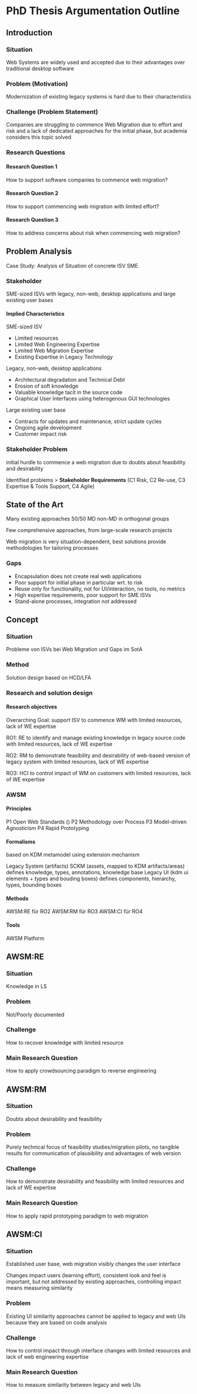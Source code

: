 # PhD Thesis Argumentation Outline

## Introduction

### Situation

Web Systems are widely used and accepted due to their advantages over traditional desktop software

### Problem (Motivation)

Modernization of existing legacy systems is hard due to their characteristics  

### Challenge (Problem Statement)

Companies are struggling to commence Web Migration due to effort and risk and a lack of dedicated approaches for the initial phase, but academia considers this topic solved

### Research Questions

#### Research Question 1

How to support software companies to commence web migration?

#### Research Question 2

How to support commencing web migration with limited effort?

#### Research Question 3

How to address concerns about risk when commencing web migration?

## Problem Analysis

Case Study: Analysis of Situation of concrete ISV SME

### Stakeholder

SME-sized ISVs with legacy, non-web, desktop applications and large existing user bases

#### Implied Characteristics

SME-sized ISV

- Limited resources
- Limited Web Engineering Expertise
- Limited Web Migration Expertise
- Existing Expertise in Legacy Technology

Legacy, non-web, desktop applications 

- Architectural degradation and Technical Debt
- Erosion of soft knowledge
- Valuable knowledge tacit in the source code
- Graphical User Interfaces using heterogenous GUI technologies

Large existing user base

- Contracts for updates and maintenance, strict update cycles
- Ongoing agile development
- Customer impact risk

### Stakeholder Problem

initial hurdle to commence a web migration due to doubts about feasibility and desirability

Identified problems > **Stakeholder Requirements** (C1 Risk, C2 Re-use, C3 Expertise & Tools Support, C4 Agile) 

## State of the Art

Many existing approaches 50/50 MD non-MD in orthogonal groups

Few comprehensive approaches, from large-scale research projects

Web migration is very situation-dependent, best solutions provide methodologies for tailoring processes

### Gaps

- Encapsulation does not create real web applications
- Poor support for initial phase in particular wrt. to risk
- Reuse only for functionality, not for UI/interaction, no tools, no metrics
- High expertise requirements, poor support for SME ISVs
- Stand-alone processes, integration not addressed

## Concept

### Situation
Probleme von ISVs bei Web Migration und Gaps im SotA

### Method
Solution design based on HCD/LFA

### Research and solution design
#### Research objectives
Overarching Goal: support ISV to commence WM with limited resources, lack of WE expertise

RO1: RE to identify and manage existing knowledge in legacy source code with limited resources, lack of WE expertise

RO2: RM to demonstrate feasibility and desirability of web-based version of legacy system with limited resources, lack of WE expertise

RO3: HCI to control impact of WM on customers with limited resources, lack of WE expertise

### AWSM
#### Principles
P1 Open Web Standards ()
P2 Methodology over Process
P3 Model-driven Agnosticism
P4 Rapid Prototyping
#### Formalisms
based on KDM metamodel using extension mechanism

Legacy System (artifacts)
SCKM (assets, mapped to KDM artifacts/areas) defines knowledge, types, annotations, knowledge base
Legacy UI (kdm ui elements + types and bouding boxes) defines components, hierarchy, types, bounding boxes

#### Methods
AWSM:RE für RO2
AWSM:RM für RO3
AWSM:CI für RO4

#### Tools
AWSM Platform

## AWSM:RE

### Situation

Knowledge in LS

### Problem

Not/Poorly documented

### Challenge

How to recover knowledge with limited resource

### Main Research Question

How to apply crowdsourcing paradigm to reverse engineering

## AWSM:RM

### Situation

Doubts about desirability and feasibility

### Problem

Purely technical focus of feasibility studies/migration pilots, no tangible results for communication of plausibility and advantages of web version

### Challenge

How to demonstrate desirability and feasibility with limited resources and lack of WE expertise

### Main Research Question

How to apply rapid prototyping paradigm to web migration

## AWSM:CI

### Situation

Established user base, web migration visibly changes the user interface

Changes impact users (learning effort), consistent look and feel is important, but not addressed by existing approaches, controlling impact means measuring similarity

### Problem

Existing UI similarity approaches cannot be applied to legacy and web UIs because they are based on code analysis

### Challenge

How to control impact through interface changes with limited resources and lack of web engineering expertise

### Main Research Question

How to measure similarity between legacy and web UIs